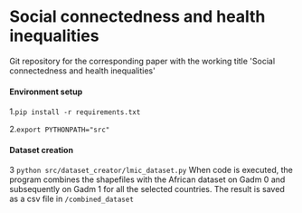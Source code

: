 # Social connectedness and health inequalities
Git repository for the corresponding paper with the working title 'Social connectedness and health inequalities'

#### Environment setup
1.``` pip install -r requirements.txt ```

2.``` export PYTHONPATH="src" ```

#### Dataset creation
3 ``` python src/dataset_creator/lmic_dataset.py ```
When code is executed, the program combines the shapefiles with the African dataset on Gadm 0 and subsequently on Gadm 1 
for all the selected countries. The result is saved as a csv file in ``` /combined_dataset ```